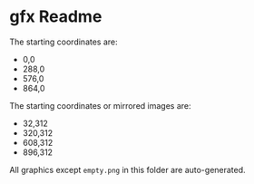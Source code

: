 # gfx Readme

The starting coordinates are:
- 0,0
- 288,0
- 576,0
- 864,0

The starting coordinates or mirrored images are:
- 32,312
- 320,312
- 608,312
- 896,312

All graphics except `empty.png` in this folder are auto-generated.